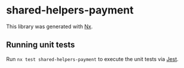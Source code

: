 # shared-helpers-payment

This library was generated with [Nx](https://nx.dev).

## Running unit tests

Run `nx test shared-helpers-payment` to execute the unit tests via [Jest](https://jestjs.io).
